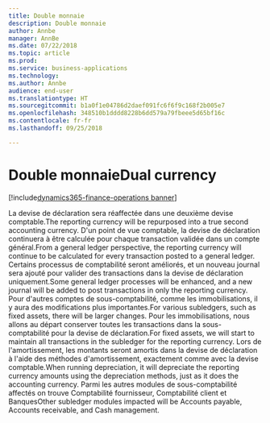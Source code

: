 ```yaml
---
title: Double monnaie
description: Double monnaie
author: Annbe
manager: AnnBe
ms.date: 07/22/2018
ms.topic: article
ms.prod: 
ms.service: business-applications
ms.technology: 
ms.author: Annbe
audience: end-user
ms.translationtype: HT
ms.sourcegitcommit: b1a0f1e04786d2daef091fc6f6f9c168f2b005e7
ms.openlocfilehash: 348510b1dddd8228b6dd579a79fbeee5d65bf16c
ms.contentlocale: fr-fr
ms.lasthandoff: 09/25/2018

---
```

#  <a name="dual-currency"></a><span data-ttu-id="b7e71-103">Double monnaie</span><span class="sxs-lookup"><span data-stu-id="b7e71-103">Dual currency</span></span>

[!include[dynamics365-finance-operations banner](../includes/dynamics365-finance-operations.md)]



<span data-ttu-id="b7e71-104">La devise de déclaration sera réaffectée dans une deuxième devise comptable.</span><span class="sxs-lookup"><span data-stu-id="b7e71-104">The reporting currency will be repurposed into a true second accounting currency.</span></span> <span data-ttu-id="b7e71-105">D'un point de vue comptable, la devise de déclaration continuera à être calculée pour chaque transaction validée dans un compte général.</span><span class="sxs-lookup"><span data-stu-id="b7e71-105">From a general ledger perspective, the reporting currency will continue to be calculated for every transaction posted to a general ledger.</span></span>  <span data-ttu-id="b7e71-106">Certains processus de comptabilité seront améliorés, et un nouveau journal sera ajouté pour valider des transactions dans la devise de déclaration uniquement.</span><span class="sxs-lookup"><span data-stu-id="b7e71-106">Some general ledger processes will be enhanced, and a new journal will be added to post transactions in only the reporting currency.</span></span> <span data-ttu-id="b7e71-107">Pour d'autres comptes de sous-comptabilité, comme les immobilisations, il y aura des modifications plus importantes.</span><span class="sxs-lookup"><span data-stu-id="b7e71-107">For various subledgers, such as fixed assets, there will be larger changes.</span></span> <span data-ttu-id="b7e71-108">Pour les immobilisations, nous allons au départ conserver toutes les transactions dans la sous-comptabilité pour la devise de déclaration.</span><span class="sxs-lookup"><span data-stu-id="b7e71-108">For fixed assets, we will start to maintain all transactions in the subledger for the reporting currency.</span></span> <span data-ttu-id="b7e71-109">Lors de l'amortissement, les montants seront amortis dans la devise de déclaration à l'aide des méthodes d'amortissement, exactement comme avec la devise comptable.</span><span class="sxs-lookup"><span data-stu-id="b7e71-109">When running depreciation, it will depreciate the reporting currency amounts using the depreciation methods, just as it does the accounting currency.</span></span> <span data-ttu-id="b7e71-110">Parmi les autres modules de sous-comptabilité affectés on trouve Comptabilité fournisseur, Comptabilité client et Banques</span><span class="sxs-lookup"><span data-stu-id="b7e71-110">Other subledger modules impacted will be Accounts payable, Accounts receivable, and Cash management.</span></span>

